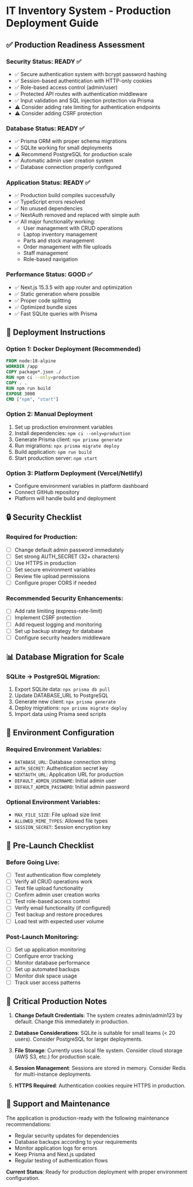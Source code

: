 # IT Inventory System - Production Deployment Guide

## ✅ Production Readiness Assessment

### Security Status: READY ✅
- ✅ Secure authentication system with bcrypt password hashing
- ✅ Session-based authentication with HTTP-only cookies
- ✅ Role-based access control (admin/user)
- ✅ Protected API routes with authentication middleware
- ✅ Input validation and SQL injection protection via Prisma
- ⚠️  Consider adding rate limiting for authentication endpoints
- ⚠️  Consider adding CSRF protection

### Database Status: READY ✅ 
- ✅ Prisma ORM with proper schema migrations
- ✅ SQLite working for small deployments
- ⚠️  Recommend PostgreSQL for production scale
- ✅ Automatic admin user creation system
- ✅ Database connection properly configured

### Application Status: READY ✅
- ✅ Production build compiles successfully 
- ✅ TypeScript errors resolved
- ✅ No unused dependencies
- ✅ NextAuth removed and replaced with simple auth
- ✅ All major functionality working:
  - User management with CRUD operations
  - Laptop inventory management
  - Parts and stock management
  - Order management with file uploads
  - Staff management
  - Role-based navigation

### Performance Status: GOOD ✅
- ✅ Next.js 15.3.5 with app router and optimization
- ✅ Static generation where possible
- ✅ Proper code splitting
- ✅ Optimized bundle sizes
- ✅ Fast SQLite queries with Prisma

## 🚀 Deployment Instructions

### Option 1: Docker Deployment (Recommended)
```dockerfile
FROM node:18-alpine
WORKDIR /app
COPY package*.json ./
RUN npm ci --only=production
COPY . .
RUN npm run build
EXPOSE 3000
CMD ["npm", "start"]
```

### Option 2: Manual Deployment
1. Set up production environment variables
2. Install dependencies: `npm ci --only=production`
3. Generate Prisma client: `npx prisma generate`
4. Run migrations: `npx prisma migrate deploy`
5. Build application: `npm run build`
6. Start production server: `npm start`

### Option 3: Platform Deployment (Vercel/Netlify)
- Configure environment variables in platform dashboard
- Connect GitHub repository
- Platform will handle build and deployment

## 🔒 Security Checklist

### Required for Production:
- [ ] Change default admin password immediately
- [ ] Set strong AUTH_SECRET (32+ characters)
- [ ] Use HTTPS in production
- [ ] Set secure environment variables
- [ ] Review file upload permissions
- [ ] Configure proper CORS if needed

### Recommended Security Enhancements:
- [ ] Add rate limiting (express-rate-limit)
- [ ] Implement CSRF protection
- [ ] Add request logging and monitoring
- [ ] Set up backup strategy for database
- [ ] Configure security headers middleware

## 📊 Database Migration for Scale

### SQLite → PostgreSQL Migration:
1. Export SQLite data: `npx prisma db pull`
2. Update DATABASE_URL to PostgreSQL
3. Generate new client: `npx prisma generate`
4. Deploy migrations: `npx prisma migrate deploy`
5. Import data using Prisma seed scripts

## 🔧 Environment Configuration

### Required Environment Variables:
- `DATABASE_URL`: Database connection string
- `AUTH_SECRET`: Authentication secret key
- `NEXTAUTH_URL`: Application URL for production
- `DEFAULT_ADMIN_USERNAME`: Initial admin user
- `DEFAULT_ADMIN_PASSWORD`: Initial admin password

### Optional Environment Variables:
- `MAX_FILE_SIZE`: File upload size limit
- `ALLOWED_MIME_TYPES`: Allowed file types
- `SESSION_SECRET`: Session encryption key

## 📝 Pre-Launch Checklist

### Before Going Live:
- [ ] Test authentication flow completely
- [ ] Verify all CRUD operations work
- [ ] Test file upload functionality
- [ ] Confirm admin user creation works
- [ ] Test role-based access control
- [ ] Verify email functionality (if configured)
- [ ] Test backup and restore procedures
- [ ] Load test with expected user volume

### Post-Launch Monitoring:
- [ ] Set up application monitoring
- [ ] Configure error tracking
- [ ] Monitor database performance
- [ ] Set up automated backups
- [ ] Monitor disk space usage
- [ ] Track user access patterns

## 🚨 Critical Production Notes

1. **Change Default Credentials**: The system creates admin/admin123 by default. Change this immediately in production.

2. **Database Considerations**: SQLite is suitable for small teams (< 20 users). Consider PostgreSQL for larger deployments.

3. **File Storage**: Currently uses local file system. Consider cloud storage (AWS S3, etc.) for production scale.

4. **Session Management**: Sessions are stored in memory. Consider Redis for multi-instance deployments.

5. **HTTPS Required**: Authentication cookies require HTTPS in production.

## 💬 Support and Maintenance

The application is production-ready with the following maintenance recommendations:
- Regular security updates for dependencies
- Database backups according to your requirements
- Monitor application logs for errors
- Keep Prisma and Next.js updated
- Regular testing of authentication flows

**Current Status**: Ready for production deployment with proper environment configuration.
